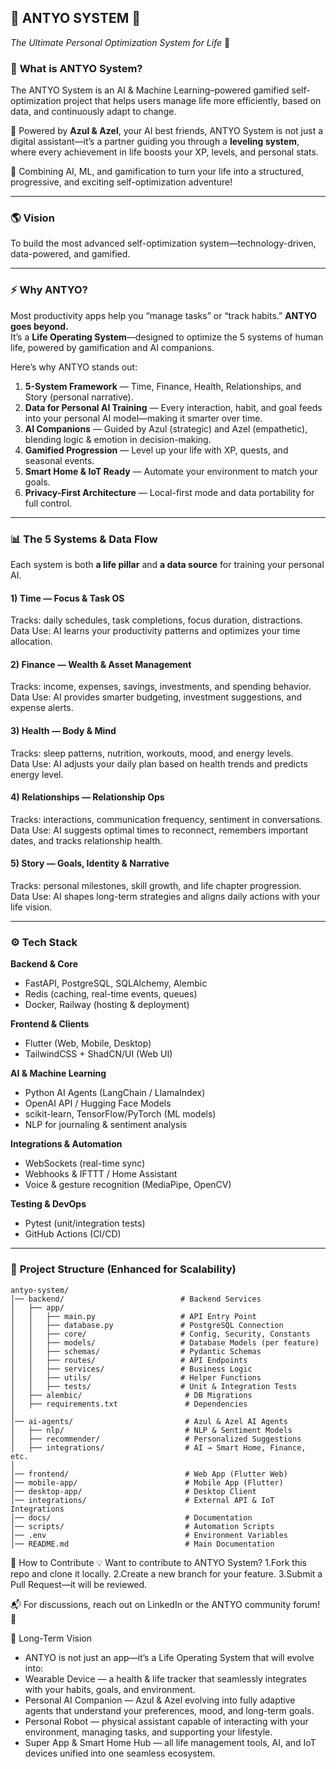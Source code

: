 ## 🚀 **ANTYO SYSTEM** 🚀  
*The Ultimate Personal Optimization System for Life* 🔹  

### 📌 **What is ANTYO System?**  

The ANTYO System is an AI & Machine Learning–powered gamified self-optimization project that helps users manage life more efficiently, based on data, and continuously adapt to change.  

🧠 Powered by **Azul & Azel**, your AI best friends, ANTYO System is not just a digital assistant—it’s a partner guiding you through a **leveling system**, where every achievement in life boosts your XP, levels, and personal stats.  

🚀 Combining AI, ML, and gamification to turn your life into a structured, progressive, and exciting self-optimization adventure!  

---

### 🌎 **Vision**  
To build the most advanced self-optimization system—technology-driven, data-powered, and gamified.

---

### ⚡ **Why ANTYO?**  

Most productivity apps help you “manage tasks” or “track habits.” **ANTYO goes beyond.**  
It’s a **Life Operating System**—designed to optimize the 5 systems of human life, powered by gamification and AI companions.  

Here’s why ANTYO stands out:  
1. **5-System Framework** — Time, Finance, Health, Relationships, and Story (personal narrative).  
2. **Data for Personal AI Training** — Every interaction, habit, and goal feeds into your personal AI model—making it smarter over time.  
3. **AI Companions** — Guided by Azul (strategic) and Azel (empathetic), blending logic & emotion in decision-making.  
4. **Gamified Progression** — Level up your life with XP, quests, and seasonal events.  
5. **Smart Home & IoT Ready** — Automate your environment to match your goals.  
6. **Privacy-First Architecture** — Local-first mode and data portability for full control.  

---

### 📊 **The 5 Systems & Data Flow**  

Each system is both **a life pillar** and **a data source** for training your personal AI.  

#### 1) **Time — Focus & Task OS**  
Tracks: daily schedules, task completions, focus duration, distractions.  
Data Use: AI learns your productivity patterns and optimizes your time allocation.  

#### 2) **Finance — Wealth & Asset Management**  
Tracks: income, expenses, savings, investments, and spending behavior.  
Data Use: AI provides smarter budgeting, investment suggestions, and expense alerts.  

#### 3) **Health — Body & Mind**  
Tracks: sleep patterns, nutrition, workouts, mood, and energy levels.  
Data Use: AI adjusts your daily plan based on health trends and predicts energy level.  

#### 4) **Relationships — Relationship Ops**  
Tracks: interactions, communication frequency, sentiment in conversations.  
Data Use: AI suggests optimal times to reconnect, remembers important dates, and tracks relationship health.  

#### 5) **Story — Goals, Identity & Narrative**  
Tracks: personal milestones, skill growth, and life chapter progression.  
Data Use: AI shapes long-term strategies and aligns daily actions with your life vision.  

---

### ⚙ **Tech Stack**  

**Backend & Core**  
- FastAPI, PostgreSQL, SQLAlchemy, Alembic  
- Redis (caching, real-time events, queues)  
- Docker, Railway (hosting & deployment)  

**Frontend & Clients**  
- Flutter (Web, Mobile, Desktop)  
- TailwindCSS + ShadCN/UI (Web UI)  

**AI & Machine Learning**  
- Python AI Agents (LangChain / LlamaIndex)  
- OpenAI API / Hugging Face Models  
- scikit-learn, TensorFlow/PyTorch (ML models)  
- NLP for journaling & sentiment analysis  

**Integrations & Automation**  
- WebSockets (real-time sync)  
- Webhooks & IFTTT / Home Assistant  
- Voice & gesture recognition (MediaPipe, OpenCV)  

**Testing & DevOps**  
- Pytest (unit/integration tests)  
- GitHub Actions (CI/CD)  

---

### 📂 **Project Structure** (Enhanced for Scalability)  
```plaintext
antyo-system/
│── backend/                          # Backend Services
│   ├── app/
│   │   ├── main.py                   # API Entry Point
│   │   ├── database.py               # PostgreSQL Connection
│   │   ├── core/                     # Config, Security, Constants
│   │   ├── models/                   # Database Models (per feature)
│   │   ├── schemas/                  # Pydantic Schemas
│   │   ├── routes/                   # API Endpoints
│   │   ├── services/                 # Business Logic
│   │   ├── utils/                    # Helper Functions
│   │   ├── tests/                    # Unit & Integration Tests
│   ├── alembic/                       # DB Migrations
│   ├── requirements.txt               # Dependencies
│
│── ai-agents/                         # Azul & Azel AI Agents
│   ├── nlp/                           # NLP & Sentiment Models
│   ├── recommender/                   # Personalized Suggestions
│   ├── integrations/                  # AI → Smart Home, Finance, etc.
│
│── frontend/                          # Web App (Flutter Web)
│── mobile-app/                        # Mobile App (Flutter)
│── desktop-app/                       # Desktop Client
│── integrations/                      # External API & IoT Integrations
│── docs/                              # Documentation
│── scripts/                           # Automation Scripts
│── .env                               # Environment Variables
│── README.md                          # Main Documentation

```
📢 How to Contribute
💡 Want to contribute to ANTYO System?
1.Fork this repo and clone it locally.
2.Create a new branch for your feature.
3.Submit a Pull Request—it will be reviewed.

📬 For discussions, reach out on LinkedIn or the ANTYO community forum! 🚀

🔮 Long-Term Vision
- ANTYO is not just an app—it’s a Life Operating System that will evolve into:
- Wearable Device — a health & life tracker that seamlessly integrates with your habits, goals, and environment.
- Personal AI Companion — Azul & Azel evolving into fully adaptive agents that understand your preferences, mood, and long-term goals.
- Personal Robot — physical assistant capable of interacting with your environment, managing tasks, and supporting your lifestyle.
- Super App & Smart Home Hub — all life management tools, AI, and IoT devices unified into one seamless ecosystem.
